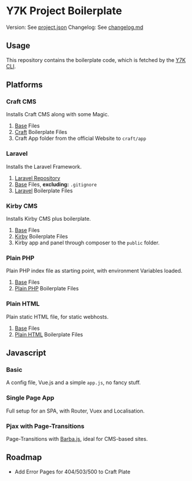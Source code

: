 # Y7K Project Boilerplate

Version: See [project.json](project.json)
Changelog: See [changelog.md](changelog.md)

## Usage

This repository contains the boilerplate code, which is fetched by the [Y7K CLI](https://github.com/Y7K/cli).

## Platforms

### Craft CMS

Installs Craft CMS along with some Magic.

1. [Base](base) Files
2. [Craft](platforms/craft) Boilerplate Files
3. Craft App folder from the official Website to `craft/app`

### Laravel

Installs the Laravel Framework.

1. [Laravel Repository](https://github.com/laravel/laravel)
2. [Base](base) Files, **excluding:** `.gitignore`
2. [Laravel](platforms/laravel) Boilerplate Files

### Kirby CMS

Installs Kirby CMS plus boilerplate.

1. [Base](base) Files
2. [Kirby](platforms/kirby) Boilerplate Files
3. Kirby app and panel  through composer to the `public` folder.

### Plain PHP

Plain PHP index file as starting point, with environment Variables loaded.

1. [Base](base) Files
2. [Plain PHP](platforms/plain-php) Boilerplate Files

### Plain HTML

Plain static HTML file, for static webhosts.

1. [Base](base) Files
2. [Plain HTML](platforms/plain-html) Boilerplate Files

## Javascript

### Basic

A config file, Vue.js and a simple `app.js`, no fancy stuff.

### Single Page App

Full setup for an SPA, with Router, Vuex and Localisation.

### Pjax with Page-Transitions

Page-Transitions with [Barba.js](http://barbajs.org), ideal for CMS-based sites.

## Roadmap

- Add Error Pages for 404/503/500 to Craft Plate





